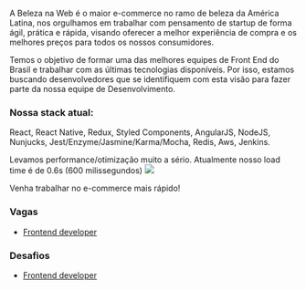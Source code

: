 A Beleza na Web é o maior e-commerce no ramo de beleza da América Latina, nos orgulhamos em trabalhar com pensamento de startup de forma ágil, prática e rápida, visando oferecer a melhor experiência de compra e os melhores preços para todos os nossos consumidores.

Temos o objetivo de formar uma das melhores equipes de Front End do Brasil e trabalhar com as últimas tecnologias disponíveis. Por isso, estamos buscando desenvolvedores que se identifiquem com esta visão para fazer parte da nossa equipe de Desenvolvimento.

### Nossa stack atual:

React, React Native, Redux, Styled Components, AngularJS, NodeJS, Nunjucks, Jest/Enzyme/Jasmine/Karma/Mocha, Redis, Aws, Jenkins.

Levamos performance/otimização muito a sério. Atualmente nosso load time é de 0.6s (600 milissegundos) <img src="https://i.imgur.com/S5wIPJW.png" />

Venha trabalhar no e-commerce mais rápido!

### Vagas
 - [Frontend developer](https://github.com/belezanaweb/frontend/wiki/Job-description:-Frontend-developer)

### Desafios
 - [Frontend developer](https://github.com/belezanaweb/test-front/wiki/Challenge:-Frontend)

